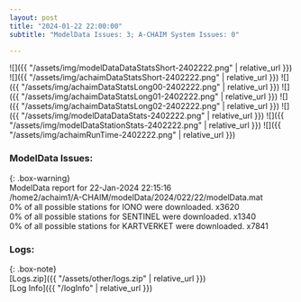 ```yaml
---
layout: post
title: "2024-01-22 22:00:00"
subtitle: "ModelData Issues: 3; A-CHAIM System Issues: 0"

---
```


![]({{ "/assets/img/modelDataDataStatsShort-2402222.png" | relative_url }})
![]({{ "/assets/img/achaimDataStatsShort-2402222.png" | relative_url }})
![]({{ "/assets/img/achaimDataStatsLong00-2402222.png" | relative_url }})
![]({{ "/assets/img/achaimDataStatsLong01-2402222.png" | relative_url }})
![]({{ "/assets/img/achaimDataStatsLong02-2402222.png" | relative_url }})
![]({{ "/assets/img/modelDataDataStats-2402222.png" | relative_url }})
![]({{ "/assets/img/modelDataStationStats-2402222.png" | relative_url }})
![]({{ "/assets/img/achaimRunTime-2402222.png" | relative_url }})


### ModelData Issues:  
  
{: .box-warning}  
 ModelData report for 22-Jan-2024 22:15:16   
 /home2/achaim1/A-CHAIM/modelData/2024/022/22/modelData.mat   
 0% of all possible stations for IONO were downloaded. x3620   
 0% of all possible stations for SENTINEL were downloaded. x1340   
 0% of all possible stations for KARTVERKET were downloaded. x7841   
  


### Logs:  
  
{: .box-note}  
[Logs.zip]({{ "/assets/other/logs.zip" | relative_url }})  
[Log Info]({{ "/logInfo" | relative_url }})  
